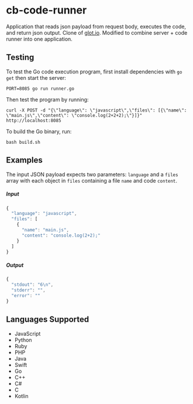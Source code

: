 cb-code-runner
================
Application that reads json payload from request body, executes the code, and return json output. Clone of [glot.io](https://github.com/prasmussen/glot). Modified to combine server + code runner into one application.

## Testing
To test the Go code execution program, first install dependencies with `go get` then start the server:

```
PORT=8085 go run runner.go
```

Then test the program by running:

```
curl -X POST -d "{\"language\": \"javascript\",\"files\": [{\"name\": \"main.js\",\"content\": \"console.log(2+2+2);\"}]}" http://localhost:8085
```

To build the Go binary, run:

```
bash build.sh
```

## Examples
The input JSON payload expects two parameters: `language` and a `files` array with each object in `files` containing a file `name` and code `content`.

##### Input
```javascript
{
  "language": "javascript",
  "files": [
    {
      "name": "main.js",
      "content": "console.log(2+2);"
    }
  ]
}
```

##### Output
```javascript
{
  "stdout": "6\n",
  "stderr": "",
  "error": ""
}
```

## Languages Supported
* JavaScript
* Python
* Ruby
* PHP
* Java
* Swift
* Go
* C++
* C#
* C
* Kotlin